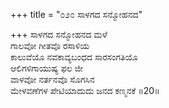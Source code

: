 +++
title = "೦೨೦ ಸಾಳಗದ ಸನ್ಮೋಹನದ"

+++
ಸಾಳಗದ ಸನ್ಮೋಹನದ ಮಳೆ  
ಗಾಲವೋ ಗೀತವೊ ರಸಾಳಿಯ   
ಕಾಲುವೆಯೊ ನವಕಾವ್ಯಬಂಧದ ಸಾರಸಂಗತಿಯೊ   
ಆಲಿಗಳಿಗಾಯುಷ್ಯ ಫಲ ಜೀ  
ವಾಳವೋ ನರ್ತನವೊ ಸೊಗಸಿನ  
ಮೇಳವಣೆಗಳ ಪೇಟಿಯಾದುದು ಜನದ ಕಣ್ಮನಕೆ      ॥20॥